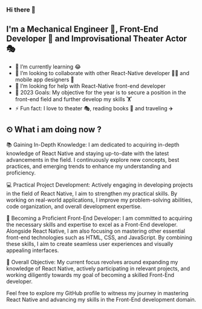 ### Hi there 👋



## I'm a Mechanical Engineer 👷, Front-End Developer 🚀 and Improvisational Theater Actor 🎭
- 🌱 I’m currently learning 😂
- 👯 I’m looking to collaborate with other React-Native developer 👩‍💻 and mobile app designers 🎨
- 🤔 I’m looking for help with React-Native front-end developer
- 🥅 2023 Goals: My objective for the year is to secure a position in the front-end field and further develop my skills 🏋️
- ⚡ Fun fact: I love to theater 🎭, reading books 📖 and traveling ✈️
## ⏲ What i am doing now ?

📚 Gaining In-Depth Knowledge: I am dedicated to acquiring in-depth knowledge of React Native and staying up-to-date with the latest advancements in the field. I continuously explore new concepts, best practices, and emerging trends to enhance my understanding and proficiency.

💻 Practical Project Development: Actively engaging in developing projects in the field of React Native, I aim to strengthen my practical skills. By working on real-world applications, I improve my problem-solving abilities, code organization, and overall development expertise.

🎯 Becoming a Proficient Front-End Developer: I am committed to acquiring the necessary skills and expertise to excel as a Front-End developer. Alongside React Native, I am also focusing on mastering other essential front-end technologies such as HTML, CSS, and JavaScript. By combining these skills, I aim to create seamless user experiences and visually appealing interfaces.

🌟 Overall Objective: My current focus revolves around expanding my knowledge of React Native, actively participating in relevant projects, and working diligently towards my goal of becoming a skilled Front-End developer.

Feel free to explore my GitHub profile to witness my journey in mastering React Native and advancing my skills in the Front-End development domain.

<br />

